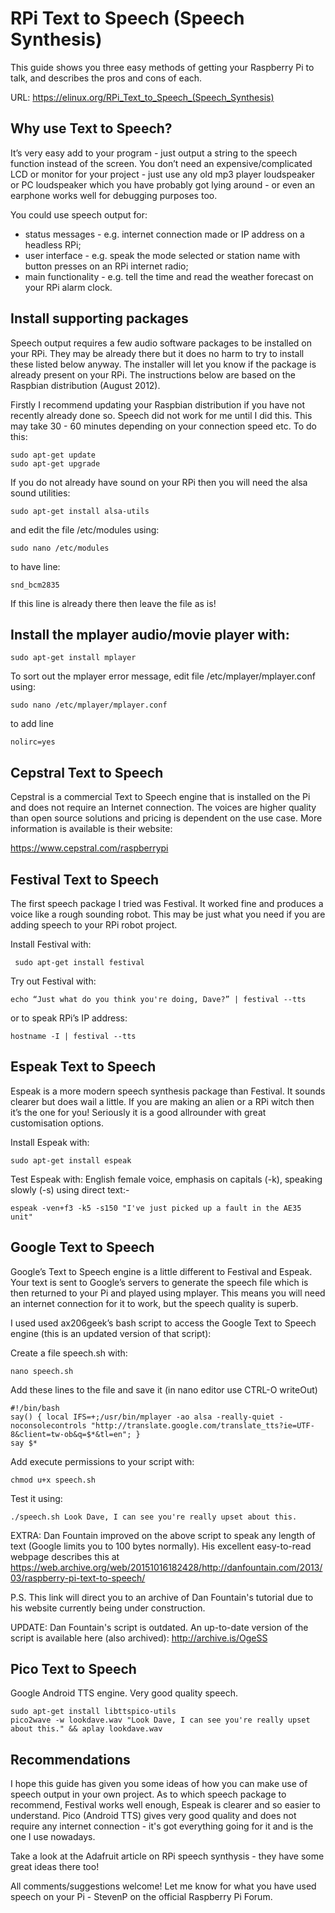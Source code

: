 # RPi Text to Speech (Speech Synthesis)

This guide shows you three easy methods of getting your Raspberry Pi to talk, and describes the pros and cons of each.

URL: https://elinux.org/RPi_Text_to_Speech_(Speech_Synthesis)

## Why use Text to Speech?
It’s very easy add to your program - just output a string to the speech function instead of the screen. You don’t need an expensive/complicated LCD or monitor for your project - just use any old mp3 player loudspeaker or PC loudspeaker which you have probably got lying around - or even an earphone works well for debugging purposes too.

You could use speech output for:
- status messages - e.g. internet connection made or IP address on a headless RPi;
- user interface - e.g. speak the mode selected or station name with button presses on an RPi internet radio;
- main functionality - e.g. tell the time and read the weather forecast on your RPi alarm clock.

## Install supporting packages
Speech output requires a few audio software packages to be installed on your RPi. They may be already there but it does no harm to try to install these listed below anyway. The installer will let you know if the package is already present on your RPi. The instructions below are based on the Raspbian distribution (August 2012).

Firstly I recommend updating your Raspbian distribution if you have not recently already done so. Speech did not work for me until I did this. This may take 30 - 60 minutes depending on your connection speed etc. To do this:

    sudo apt-get update
    sudo apt-get upgrade
If you do not already have sound on your RPi then you will need the alsa sound utilities:

    sudo apt-get install alsa-utils
and edit the file /etc/modules using:

    sudo nano /etc/modules
to have line:

    snd_bcm2835 
If this line is already there then leave the file as is!

## Install the mplayer audio/movie player with:

    sudo apt-get install mplayer
To sort out the mplayer error message, edit file /etc/mplayer/mplayer.conf using:

    sudo nano /etc/mplayer/mplayer.conf
to add line

    nolirc=yes
## Cepstral Text to Speech
Cepstral is a commercial Text to Speech engine that is installed on the Pi and does not require an Internet connection. The voices are higher quality than open source solutions and pricing is dependent on the use case. More information is available is their website:

https://www.cepstral.com/raspberrypi

## Festival Text to Speech
The first speech package I tried was Festival. It worked fine and produces a voice like a rough sounding robot. This may be just what you need if you are adding speech to your RPi robot project.

Install Festival with:

     sudo apt-get install festival
Try out Festival with:

    echo “Just what do you think you're doing, Dave?” | festival --tts
or to speak RPi’s IP address:

    hostname -I | festival --tts
## Espeak Text to Speech
Espeak is a more modern speech synthesis package than Festival. It sounds clearer but does wail a little. If you are making an alien or a RPi witch then it’s the one for you! Seriously it is a good allrounder with great customisation options.

Install Espeak with:

    sudo apt-get install espeak
Test Espeak with: English female voice, emphasis on capitals (-k), speaking slowly (-s) using direct text:-

    espeak -ven+f3 -k5 -s150 "I've just picked up a fault in the AE35 unit"
## Google Text to Speech
Google’s Text to Speech engine is a little different to Festival and Espeak. Your text is sent to Google’s servers to generate the speech file which is then returned to your Pi and played using mplayer. This means you will need an internet connection for it to work, but the speech quality is superb.

I used used ax206geek’s bash script to access the Google Text to Speech engine (this is an updated version of that script):

Create a file speech.sh with:

    nano speech.sh
Add these lines to the file and save it (in nano editor use CTRL-O writeOut)

    #!/bin/bash
    say() { local IFS=+;/usr/bin/mplayer -ao alsa -really-quiet -noconsolecontrols "http://translate.google.com/translate_tts?ie=UTF-8&client=tw-ob&q=$*&tl=en"; }
    say $*
Add execute permissions to your script with:

    chmod u+x speech.sh
Test it using:

    ./speech.sh Look Dave, I can see you're really upset about this.
EXTRA: Dan Fountain improved on the above script to speak any length of text (Google limits you to 100 bytes normally). His excellent easy-to-read webpage describes this at https://web.archive.org/web/20151016182428/http://danfountain.com/2013/03/raspberry-pi-text-to-speech/

P.S. This link will direct you to an archive of Dan Fountain's tutorial due to his website currently being under construction.

UPDATE: Dan Fountain's script is outdated. An up-to-date version of the script is available here (also archived): http://archive.is/OgeSS

## Pico Text to Speech
Google Android TTS engine. Very good quality speech.

    sudo apt-get install libttspico-utils
    pico2wave -w lookdave.wav "Look Dave, I can see you're really upset about this." && aplay lookdave.wav
## Recommendations
I hope this guide has given you some ideas of how you can make use of speech output in your own project. As to which speech package to recommend, Festival works well enough, Espeak is clearer and so easier to understand. Pico (Android TTS) gives very good quality and does not require any internet connection - it's got everything going for it and is the one I use nowadays.

Take a look at the Adafruit article on RPi speech synthysis - they have some great ideas there too!

All comments/suggestions welcome! Let me know for what you have used speech on your Pi - StevenP on the official Raspberry Pi Forum.
